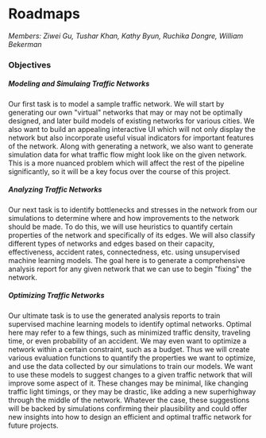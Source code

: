 # Roadmaps

*Members: Ziwei Gu, Tushar Khan, Kathy Byun, Ruchika Dongre, William Bekerman*

### Objectives

##### Modeling and Simulaing Traffic Networks
Our first task is to model a sample traffic network. We will start by generating our own "virtual" networks that may or may not be optimally designed, and later build models of existing networks for various cities. We also want to build an appealing interactive UI which will not only display the network but also incorporate useful visual indicators for important features of the network. Along with generating a network, we also want to generate simulation data for what traffic flow might look like on the given network. This is a more nuanced problem which will affect the rest of the pipeline significantly, so it will be a key focus over the course of this project.

##### Analyzing Traffic Networks
Our next task is to identify bottlenecks and stresses in the network from our simulations to determine where and how improvements to the network should be made. To do this, we will use heuristics to quantify certain properties of the network and specifically of its edges. We will also classify different types of networks and edges based on their capacity, effectiveness, accident rates, connectedness, etc. using unsupervised machine learning models. The goal here is to generate a comprehensive analysis report for any given network that we can use to begin "fixing" the network.

##### Optimizing Traffic Networks
Our ultimate task is to use the generated analysis reports to train supervised machine learning models to identify optimal networks. Optimal here may refer to a few things, such as minimized traffic density, traveling time, or even probability of an accident. We may even want to optimize a network within a certain constraint, such as a budget. Thus we will create various evaluation functions to quantify the properties we want to optimize, and use the data collected by our simulations to train our models. We want to use these models to suggest changes to a given traffic network that will improve some aspect of it. These changes may be minimal, like changing traffic light timings, or they may be drastic, like adding a new superhighway through the middle of the network. Whatever the case, these suggestions will be backed by simulations confirming their plausibility and could offer new insights into how to design an efficient and optimal traffic network for future projects.
